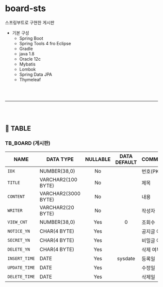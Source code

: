 # board-sts
스프링부트로 구현한 게시판

- 기본 구성
  - Spring Boot
  - Spring Tools 4 fro Eclipse
  - Gradle
  - java 1.8
  - Oracle 12c
  - Mybatis
  - Lombok
  - Spring Data JPA
  - Thymeleaf

<br><br>

---

<br><br>

## 📄 TABLE
### __TB_BOARD (게시판)__
|NAME | DATA TYPE | NULLABLE | DATA DEFAULT | COMMENTS|
|----|----|:----:|:----:|----|
`IDX`         |	NUMBER(38,0)	    |   No	|       |번호(PK)
`TITLE`       |	VARCHAR2(100 BYTE)	|   No	|       |제목
`CONTENT`     |	VARCHAR2(3000 BYTE)	|   No	|       |내용
`WRITER`      |	VARCHAR2(20 BYTE)	|   No	|       |작성자
`VIEW_CNT`    |	NUMBER(38,0)	    |   Yes	|  0    |조회수
`NOTICE_YN`   |	CHAR(4 BYTE)	    |   Yes	|       |공지글 여부
`SECRET_YN`   |	CHAR(4 BYTE)	    |   Yes	|       |비밀글 여부
`DELETE_YN`   |	CHAR(4 BYTE)	    |   Yes	|       |삭제 여부
`INSERT_TIME` |	DATE	            |   Yes	|sysdate|등록일
`UPDATE_TIME` |	DATE	            |   Yes	|       |수정일
`DELETE_TIME` |	DATE	            |   Yes	|       |삭제일